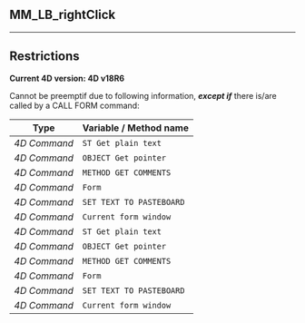 ﻿## MM_LB_rightClick---## Restrictions**Current 4D version: 4D v18R6**Cannot be preemptif due to following information, ***except if*** there is/are called by a CALL FORM command:|Type|Variable / Method name||------|------||*4D Command*|`ST Get plain text`||*4D Command*|`OBJECT Get pointer`||*4D Command*|`METHOD GET COMMENTS`||*4D Command*|`Form`||*4D Command*|`SET TEXT TO PASTEBOARD`||*4D Command*|`Current form window`||*4D Command*|`ST Get plain text`||*4D Command*|`OBJECT Get pointer`||*4D Command*|`METHOD GET COMMENTS`||*4D Command*|`Form`||*4D Command*|`SET TEXT TO PASTEBOARD`||*4D Command*|`Current form window`|